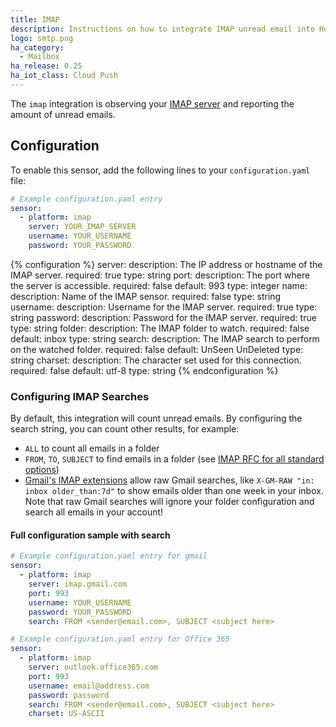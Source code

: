 ```yaml
---
title: IMAP
description: Instructions on how to integrate IMAP unread email into Home Assistant.
logo: smtp.png
ha_category:
  - Mailbox
ha_release: 0.25
ha_iot_class: Cloud Push
---
```


The `imap` integration is observing your [IMAP server](https://en.wikipedia.org/wiki/Internet_Message_Access_Protocol) and reporting the amount of unread emails.

## Configuration

To enable this sensor, add the following lines to your `configuration.yaml` file:

```yaml
# Example configuration.yaml entry
sensor:
  - platform: imap
    server: YOUR_IMAP_SERVER
    username: YOUR_USERNAME
    password: YOUR_PASSWORD
```

{% configuration %}
server:
  description: The IP address or hostname of the IMAP server.
  required: true
  type: string
port:
  description: The port where the server is accessible.
  required: false
  default: 993
  type: integer
name:
  description: Name of the IMAP sensor.
  required: false
  type: string
username:
  description: Username for the IMAP server.
  required: true
  type: string
password:
  description: Password for the IMAP server.
  required: true
  type: string
folder:
  description: The IMAP folder to watch.
  required: false
  default: inbox
  type: string
search:
  description: The IMAP search to perform on the watched folder.
  required: false
  default: UnSeen UnDeleted
  type: string
charset:
  description: The character set used for this connection.
  required: false
  default: utf-8
  type: string
{% endconfiguration %}

### Configuring IMAP Searches

By default, this integration will count unread emails. By configuring the search string, you can count other results, for example:

* `ALL` to count all emails in a folder
* `FROM`, `TO`, `SUBJECT` to find emails in a folder (see [IMAP RFC for all standard options](https://tools.ietf.org/html/rfc3501#section-6.4.4))
* [Gmail's IMAP extensions](https://developers.google.com/gmail/imap/imap-extensions) allow raw Gmail searches, like `X-GM-RAW "in: inbox older_than:7d"` to show emails older than one week in your inbox. Note that raw Gmail searches will ignore your folder configuration and search all emails in your account!

#### Full configuration sample with search

```yaml
# Example configuration.yaml entry for gmail
sensor:
  - platform: imap
    server: imap.gmail.com
    port: 993
    username: YOUR_USERNAME
    password: YOUR_PASSWORD
    search: FROM <sender@email.com>, SUBJECT <subject here>

# Example configuration.yaml entry for Office 365
sensor:
  - platform: imap
    server: outlook.office365.com
    port: 993
    username: email@address.com
    password: password
    search: FROM <sender@email.com>, SUBJECT <subject here>
    charset: US-ASCII
```
